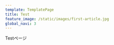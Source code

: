 ```yaml
---
template: TemplatePage
title: Test
feature_image: /static/images/first-article.jpg
global_navi: 3
---
```

Testページ